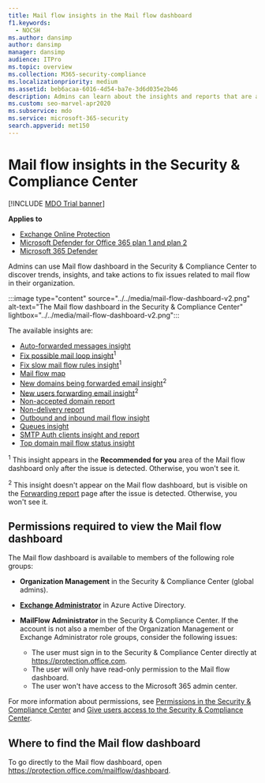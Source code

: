 ```yaml
---
title: Mail flow insights in the Mail flow dashboard
f1.keywords: 
  - NOCSH
ms.author: dansimp
author: dansimp
manager: dansimp
audience: ITPro
ms.topic: overview
ms.collection: M365-security-compliance
ms.localizationpriority: medium
ms.assetid: beb6acaa-6016-4d54-ba7e-3d6d035e2b46
description: Admins can learn about the insights and reports that are available in the Mail flow dashboard in the Security & Compliance Center.
ms.custom: seo-marvel-apr2020
ms.subservice: mdo
ms.service: microsoft-365-security
search.appverid: met150
---
```


# Mail flow insights in the Security & Compliance Center

[!INCLUDE [MDO Trial banner](../includes/mdo-trial-banner.md)]

**Applies to**
- [Exchange Online Protection](exchange-online-protection-overview.md)
- [Microsoft Defender for Office 365 plan 1 and plan 2](defender-for-office-365.md)
- [Microsoft 365 Defender](../defender/microsoft-365-defender.md)

Admins can use Mail flow dashboard in the Security & Compliance Center to discover trends, insights, and take actions to fix issues related to mail flow in their organization.

:::image type="content" source="../../media/mail-flow-dashboard-v2.png" alt-text="The Mail flow dashboard in the Security & Compliance Center" lightbox="../../media/mail-flow-dashboard-v2.png":::

The available insights are:

- [Auto-forwarded messages insight](mfi-auto-forwarded-messages-report.md)
- [Fix possible mail loop insight](mfi-mail-loop-insight.md)<sup>1</sup>
- [Fix slow mail flow rules insight](mfi-slow-mail-flow-rules-insight.md)<sup>1</sup>
- [Mail flow map](mfi-mail-flow-map-report.md)
- [New domains being forwarded email insight](mfi-new-domains-being-forwarded-email.md)<sup>2</sup>
- [New users forwarding email insight](mfi-new-users-forwarding-email.md)<sup>2</sup>
- [Non-accepted domain report](mfi-non-accepted-domain-report.md)
- [Non-delivery report](mfi-non-delivery-report.md)
- [Outbound and inbound mail flow insight](mfi-outbound-and-inbound-mail-flow.md)
- [Queues insight](mfi-queue-alerts-and-queues.md)
- [SMTP Auth clients insight and report](mfi-smtp-auth-clients-report.md)
- [Top domain mail flow status insight](mfi-domain-mail-flow-status-insight.md)

<sup>1</sup> This insight appears in the **Recommended for you** area of the Mail flow dashboard only after the issue is detected. Otherwise, you won't see it.

<sup>2</sup> This insight doesn't appear on the Mail flow dashboard, but is visible on the [Forwarding report](view-mail-flow-reports.md#forwarding-report) page after the issue is detected. Otherwise, you won't see it.

## Permissions required to view the Mail flow dashboard

The Mail flow dashboard is available to members of the following role groups:

- **Organization Management** in the Security & Compliance Center (global admins).

- **[Exchange Administrator](/azure/active-directory/roles/permissions-reference#exchange-administrator)** in Azure Active Directory.

- **MailFlow Administrator** in the Security & Compliance Center. If the account is not also a member of the Organization Management or Exchange Administrator role groups, consider the following issues:
  - The user must sign in to the Security & Compliance Center directly at <https://protection.office.com>.
  - The user will only have read-only permission to the Mail flow dashboard.
  - The user won't have access to the Microsoft 365 admin center.

For more information about permissions, see [Permissions in the Security & Compliance Center](permissions-in-the-security-and-compliance-center.md) and [Give users access to the Security & Compliance Center](grant-access-to-the-security-and-compliance-center.md).

## Where to find the Mail flow dashboard

To go directly to the Mail flow dashboard, open <https://protection.office.com/mailflow/dashboard>.

